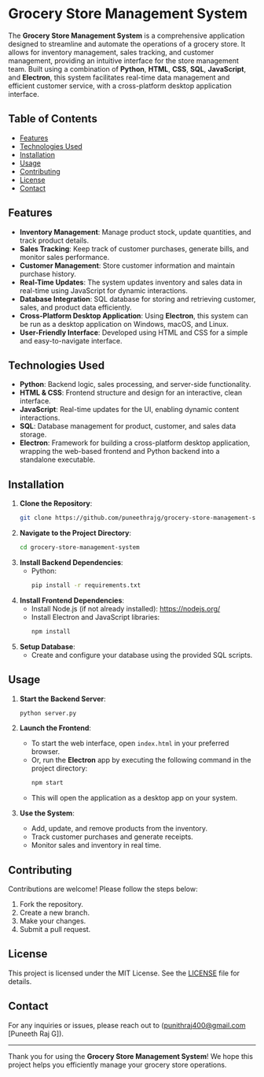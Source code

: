 # Grocery Store Management System

The **Grocery Store Management System** is a comprehensive application designed to streamline and automate the operations of a grocery store. It allows for inventory management, sales tracking, and customer management, providing an intuitive interface for the store management team. Built using a combination of **Python**, **HTML**, **CSS**, **SQL**, **JavaScript**, and **Electron**, this system facilitates real-time data management and efficient customer service, with a cross-platform desktop application interface.

## Table of Contents

- [Features](#features)
- [Technologies Used](#technologies-used)
- [Installation](#installation)
- [Usage](#usage)
- [Contributing](#contributing)
- [License](#license)
- [Contact](#contact)

## Features

- **Inventory Management**: Manage product stock, update quantities, and track product details.
- **Sales Tracking**: Keep track of customer purchases, generate bills, and monitor sales performance.
- **Customer Management**: Store customer information and maintain purchase history.
- **Real-Time Updates**: The system updates inventory and sales data in real-time using JavaScript for dynamic interactions.
- **Database Integration**: SQL database for storing and retrieving customer, sales, and product data efficiently.
- **Cross-Platform Desktop Application**: Using **Electron**, this system can be run as a desktop application on Windows, macOS, and Linux.
- **User-Friendly Interface**: Developed using HTML and CSS for a simple and easy-to-navigate interface.

## Technologies Used

- **Python**: Backend logic, sales processing, and server-side functionality.
- **HTML & CSS**: Frontend structure and design for an interactive, clean interface.
- **JavaScript**: Real-time updates for the UI, enabling dynamic content interactions.
- **SQL**: Database management for product, customer, and sales data storage.
- **Electron**: Framework for building a cross-platform desktop application, wrapping the web-based frontend and Python backend into a standalone executable.

## Installation

1. **Clone the Repository**:
   ```bash
   git clone https://github.com/puneethrajg/grocery-store-management-system.git
   ```
2. **Navigate to the Project Directory**:
   ```bash
   cd grocery-store-management-system
   ```
3. **Install Backend Dependencies**:
   - Python:
     ```bash
     pip install -r requirements.txt
     ```
4. **Install Frontend Dependencies**:
   - Install Node.js (if not already installed): https://nodejs.org/
   - Install Electron and JavaScript libraries:
     ```bash
     npm install
     ```
5. **Setup Database**:
   - Create and configure your database using the provided SQL scripts.

## Usage

1. **Start the Backend Server**:
   ```bash
   python server.py
   ```
2. **Launch the Frontend**:
   - To start the web interface, open `index.html` in your preferred browser.
   - Or, run the **Electron** app by executing the following command in the project directory:
     ```bash
     npm start
     ```
   - This will open the application as a desktop app on your system.

3. **Use the System**:
   - Add, update, and remove products from the inventory.
   - Track customer purchases and generate receipts.
   - Monitor sales and inventory in real time.

## Contributing

Contributions are welcome! Please follow the steps below:

1. Fork the repository.
2. Create a new branch.
3. Make your changes.
4. Submit a pull request.

## License

This project is licensed under the MIT License. See the [LICENSE](LICENSE) file for details.

## Contact

For any inquiries or issues, please reach out to (punithraj400@gmail.com [Puneeth Raj G]).

---

Thank you for using the **Grocery Store Management System**! We hope this project helps you efficiently manage your grocery store operations.

